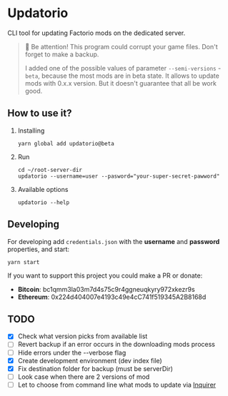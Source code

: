 # Updatorio

CLI tool for updating Factorio mods on the dedicated server.

> 📒 Be attention! This program could corrupt your game files. Don't forget to make a backup.
> 
> I added one of the possible values of parameter `--semi-versions` - `beta`, because the most mods are in beta state. It allows to update mods with 0.x.x version. But it doesn't guarantee that all be work good.

## How to use it?

1. Installing
    ```
    yarn global add updatorio@beta
    ```
1. Run
    ```
    cd ~/root-server-dir
    updatorio --username=user --pasword="your-super-secret-pawword"
    ```
1. Available options
    ```
    updatorio --help
    ```

## Developing

For developing add `credentials.json` with the **username** and **password** properties, and start:
```
yarn start
```

If you want to support this project you could make a PR or donate:
- **Bitcoin**: bc1qmm3la03m7d4s75c9r4ggneuqkyry972xkezr9s
- **Ethereum**: 0x224d404007e4193c49e4cC741f519345A2B8168d


## TODO
- [x] Check what version picks from available list
- [ ] Revert backup if an error occurs in the downloading mods process
- [ ] Hide errors under the --verbose flag
- [x] Create development environment (dev index file)
- [x] Fix destination folder for backup (must be serverDir)
- [ ] Look case when there are 2 versions of mod
- [ ] Let to choose from command line what mods to update via [Inquirer](https://github.com/SBoudrias/Inquirer.js)
